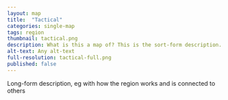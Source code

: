```yaml
---
layout: map
title:  "Tactical"
categories: single-map
tags: region
thumbnail: tactical.png
description: What is this a map of? This is the sort-form description.
alt-text: Any alt-text
full-resolution: tactical-full.png
published: false
---
```


Long-form description, eg with how the region works and is connected to others
